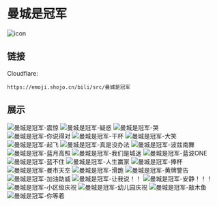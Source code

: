 # 曼城是冠军
![icon](https://emoji.shojo.cn/bili/src/曼城是冠军/icon.png)
## 链接
Cloudflare:
```
https://emoji.shojo.cn/bili/src/曼城是冠军
```
## 展示
![曼城是冠军-震惊](https://emoji.shojo.cn/bili/src/曼城是冠军/曼城是冠军-震惊.png)
![曼城是冠军-疑惑](https://emoji.shojo.cn/bili/src/曼城是冠军/曼城是冠军-疑惑.png)
![曼城是冠军-哭](https://emoji.shojo.cn/bili/src/曼城是冠军/曼城是冠军-哭.png)
![曼城是冠军-你说得对](https://emoji.shojo.cn/bili/src/曼城是冠军/曼城是冠军-你说得对.png)
![曼城是冠军-干杯](https://emoji.shojo.cn/bili/src/曼城是冠军/曼城是冠军-干杯.png)
![曼城是冠军-大笑](https://emoji.shojo.cn/bili/src/曼城是冠军/曼城是冠军-大笑.png)
![曼城是冠军-起飞](https://emoji.shojo.cn/bili/src/曼城是冠军/曼城是冠军-起飞.png)
![曼城是冠军-真是没办法](https://emoji.shojo.cn/bili/src/曼城是冠军/曼城是冠军-真是没办法.png)
![曼城是冠军-波兹南舞](https://emoji.shojo.cn/bili/src/曼城是冠军/曼城是冠军-波兹南舞.png)
![曼城是冠军-蓝月高照](https://emoji.shojo.cn/bili/src/曼城是冠军/曼城是冠军-蓝月高照.png)
![曼城是冠军-我们是城迷](https://emoji.shojo.cn/bili/src/曼城是冠军/曼城是冠军-我们是城迷.png)
![曼城是冠军-蓝波ONE](https://emoji.shojo.cn/bili/src/曼城是冠军/曼城是冠军-蓝波ONE.png)
![曼城是冠军-蓝不住](https://emoji.shojo.cn/bili/src/曼城是冠军/曼城是冠军-蓝不住.png)
![曼城是冠军-人生赢家](https://emoji.shojo.cn/bili/src/曼城是冠军/曼城是冠军-人生赢家.png)
![曼城是冠军-捧杯](https://emoji.shojo.cn/bili/src/曼城是冠军/曼城是冠军-捧杯.png)
![曼城是冠军-曼市天空](https://emoji.shojo.cn/bili/src/曼城是冠军/曼城是冠军-曼市天空.png)
![曼城是冠军-滑跪](https://emoji.shojo.cn/bili/src/曼城是冠军/曼城是冠军-滑跪.png)
![曼城是冠军-黄牌警告](https://emoji.shojo.cn/bili/src/曼城是冠军/曼城是冠军-黄牌警告.png)
![曼城是冠军-加油助威](https://emoji.shojo.cn/bili/src/曼城是冠军/曼城是冠军-加油助威.png)
![曼城是冠军-让我说！！](https://emoji.shojo.cn/bili/src/曼城是冠军/曼城是冠军-让我说！！.png)
![曼城是冠军-安静！！！](https://emoji.shojo.cn/bili/src/曼城是冠军/曼城是冠军-安静！！！.png)
![曼城是冠军-小区级庆祝](https://emoji.shojo.cn/bili/src/曼城是冠军/曼城是冠军-小区级庆祝.png)
![曼城是冠军-幼儿园庆祝](https://emoji.shojo.cn/bili/src/曼城是冠军/曼城是冠军-幼儿园庆祝.png)
![曼城是冠军-敲木鱼](https://emoji.shojo.cn/bili/src/曼城是冠军/曼城是冠军-敲木鱼.png)
![曼城是冠军-你等着](https://emoji.shojo.cn/bili/src/曼城是冠军/曼城是冠军-你等着.png)
